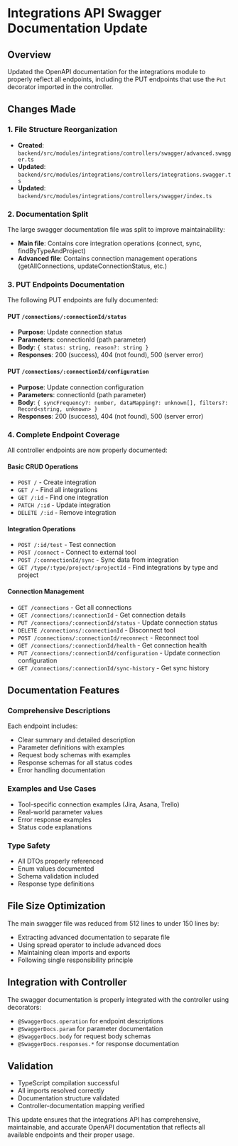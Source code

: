 # Integrations API Swagger Documentation Update

## Overview

Updated the OpenAPI documentation for the integrations module to properly reflect all endpoints, including the PUT endpoints that use the `Put` decorator imported in the controller.

## Changes Made

### 1. File Structure Reorganization

- **Created**: `backend/src/modules/integrations/controllers/swagger/advanced.swagger.ts`
- **Updated**: `backend/src/modules/integrations/controllers/integrations.swagger.ts`
- **Updated**: `backend/src/modules/integrations/controllers/swagger/index.ts`

### 2. Documentation Split

The large swagger documentation file was split to improve maintainability:

- **Main file**: Contains core integration operations (connect, sync, findByTypeAndProject)
- **Advanced file**: Contains connection management operations (getAllConnections, updateConnectionStatus, etc.)

### 3. PUT Endpoints Documentation

The following PUT endpoints are fully documented:

#### PUT `/connections/:connectionId/status`

- **Purpose**: Update connection status
- **Parameters**: connectionId (path parameter)
- **Body**: `{ status: string, reason?: string }`
- **Responses**: 200 (success), 404 (not found), 500 (server error)

#### PUT `/connections/:connectionId/configuration`

- **Purpose**: Update connection configuration
- **Parameters**: connectionId (path parameter)
- **Body**: `{ syncFrequency?: number, dataMapping?: unknown[], filters?: Record<string, unknown> }`
- **Responses**: 200 (success), 404 (not found), 500 (server error)

### 4. Complete Endpoint Coverage

All controller endpoints are now properly documented:

#### Basic CRUD Operations

- `POST /` - Create integration
- `GET /` - Find all integrations
- `GET /:id` - Find one integration
- `PATCH /:id` - Update integration
- `DELETE /:id` - Remove integration

#### Integration Operations

- `POST /:id/test` - Test connection
- `POST /connect` - Connect to external tool
- `POST /:connectionId/sync` - Sync data from integration
- `GET /type/:type/project/:projectId` - Find integrations by type and project

#### Connection Management

- `GET /connections` - Get all connections
- `GET /connections/:connectionId` - Get connection details
- `PUT /connections/:connectionId/status` - Update connection status
- `DELETE /connections/:connectionId` - Disconnect tool
- `POST /connections/:connectionId/reconnect` - Reconnect tool
- `GET /connections/:connectionId/health` - Get connection health
- `PUT /connections/:connectionId/configuration` - Update connection configuration
- `GET /connections/:connectionId/sync-history` - Get sync history

## Documentation Features

### Comprehensive Descriptions

Each endpoint includes:

- Clear summary and detailed description
- Parameter definitions with examples
- Request body schemas with examples
- Response schemas for all status codes
- Error handling documentation

### Examples and Use Cases

- Tool-specific connection examples (Jira, Asana, Trello)
- Real-world parameter values
- Error response examples
- Status code explanations

### Type Safety

- All DTOs properly referenced
- Enum values documented
- Schema validation included
- Response type definitions

## File Size Optimization

The main swagger file was reduced from 512 lines to under 150 lines by:

- Extracting advanced documentation to separate file
- Using spread operator to include advanced docs
- Maintaining clean imports and exports
- Following single responsibility principle

## Integration with Controller

The swagger documentation is properly integrated with the controller using decorators:

- `@SwaggerDocs.operation` for endpoint descriptions
- `@SwaggerDocs.param` for parameter documentation
- `@SwaggerDocs.body` for request body schemas
- `@SwaggerDocs.responses.*` for response documentation

## Validation

- TypeScript compilation successful
- All imports resolved correctly
- Documentation structure validated
- Controller-documentation mapping verified

This update ensures that the integrations API has comprehensive, maintainable, and accurate OpenAPI documentation that reflects all available endpoints and their proper usage.
